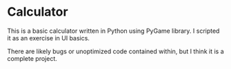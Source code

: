 # Calculator

This is a basic calculator written in Python using PyGame library.  I scripted it as an exercise in UI basics.

There are likely bugs or unoptimized code contained within, but I think
it is a complete project.